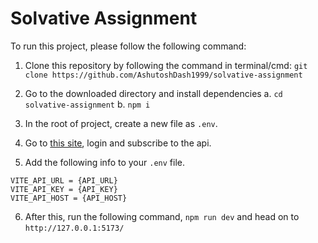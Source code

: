 # Solvative Assignment

To run this project, please follow the following command:

1. Clone this repository by following the command in terminal/cmd:
   `git clone https://github.com/AshutoshDash1999/solvative-assignment`

2. Go to the downloaded directory and install dependencies
   a. `cd solvative-assignment`
   b. `npm i`

3. In the root of project, create a new file as `.env`.

4. Go to [this site](https://rapidapi.com/wirefreethought/api/geodb-cities/), login and subscribe to the api.

5. Add the following info to your `.env` file.

```
VITE_API_URL = {API_URL}
VITE_API_KEY = {API_KEY}
VITE_API_HOST = {API_HOST}
```

6. After this, run the following command, `npm run dev` and head on to `http://127.0.0.1:5173/`
